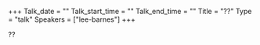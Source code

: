 +++
Talk_date = ""
Talk_start_time = ""
Talk_end_time = ""
Title = "??"
Type = "talk"
Speakers = ["lee-barnes"]
+++

??
